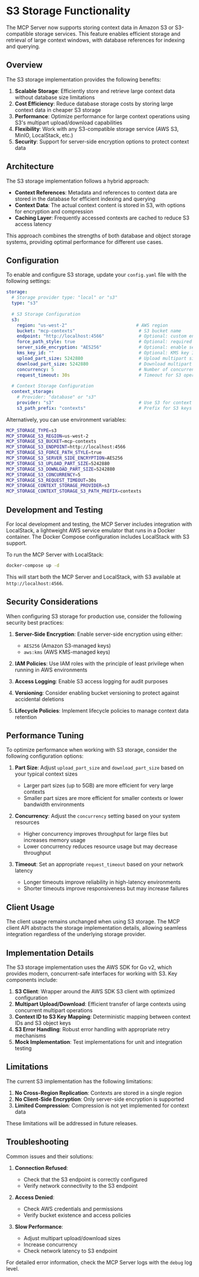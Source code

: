 # S3 Storage Functionality

The MCP Server now supports storing context data in Amazon S3 or S3-compatible storage services. This feature enables efficient storage and retrieval of large context windows, with database references for indexing and querying.

## Overview

The S3 storage implementation provides the following benefits:

1. **Scalable Storage**: Efficiently store and retrieve large context data without database size limitations
2. **Cost Efficiency**: Reduce database storage costs by storing large context data in cheaper S3 storage
3. **Performance**: Optimize performance for large context operations using S3's multipart upload/download capabilities
4. **Flexibility**: Work with any S3-compatible storage service (AWS S3, MinIO, LocalStack, etc.)
5. **Security**: Support for server-side encryption options to protect context data

## Architecture

The S3 storage implementation follows a hybrid approach:

- **Context References**: Metadata and references to context data are stored in the database for efficient indexing and querying
- **Context Data**: The actual context content is stored in S3, with options for encryption and compression
- **Caching Layer**: Frequently accessed contexts are cached to reduce S3 access latency

This approach combines the strengths of both database and object storage systems, providing optimal performance for different use cases.

## Configuration

To enable and configure S3 storage, update your `config.yaml` file with the following settings:

```yaml
storage:
  # Storage provider type: "local" or "s3"
  type: "s3"
  
  # S3 Storage Configuration
  s3:
    region: "us-west-2"                          # AWS region
    bucket: "mcp-contexts"                        # S3 bucket name
    endpoint: "http://localhost:4566"             # Optional: custom endpoint for S3-compatible services
    force_path_style: true                        # Optional: required for some S3-compatible services
    server_side_encryption: "AES256"              # Optional: enable server-side encryption
    kms_key_id: ""                                # Optional: KMS key ID for aws:kms encryption
    upload_part_size: 5242880                     # Upload multipart size (5MB)
    download_part_size: 5242880                   # Download multipart size (5MB)
    concurrency: 5                                # Number of concurrent upload/download parts
    request_timeout: 30s                          # Timeout for S3 operations
  
  # Context Storage Configuration
  context_storage:
    # Provider: "database" or "s3"
    provider: "s3"                                # Use S3 for context storage
    s3_path_prefix: "contexts"                    # Prefix for S3 keys
```

Alternatively, you can use environment variables:

```bash
MCP_STORAGE_TYPE=s3
MCP_STORAGE_S3_REGION=us-west-2
MCP_STORAGE_S3_BUCKET=mcp-contexts
MCP_STORAGE_S3_ENDPOINT=http://localhost:4566
MCP_STORAGE_S3_FORCE_PATH_STYLE=true
MCP_STORAGE_S3_SERVER_SIDE_ENCRYPTION=AES256
MCP_STORAGE_S3_UPLOAD_PART_SIZE=5242880
MCP_STORAGE_S3_DOWNLOAD_PART_SIZE=5242880
MCP_STORAGE_S3_CONCURRENCY=5
MCP_STORAGE_S3_REQUEST_TIMEOUT=30s
MCP_STORAGE_CONTEXT_STORAGE_PROVIDER=s3
MCP_STORAGE_CONTEXT_STORAGE_S3_PATH_PREFIX=contexts
```

## Development and Testing

For local development and testing, the MCP Server includes integration with LocalStack, a lightweight AWS service emulator that runs in a Docker container. The Docker Compose configuration includes LocalStack with S3 support.

To run the MCP Server with LocalStack:

```bash
docker-compose up -d
```

This will start both the MCP Server and LocalStack, with S3 available at `http://localhost:4566`.

## Security Considerations

When configuring S3 storage for production use, consider the following security best practices:

1. **Server-Side Encryption**: Enable server-side encryption using either:
   - `AES256` (Amazon S3-managed keys)
   - `aws:kms` (AWS KMS-managed keys)
   
2. **IAM Policies**: Use IAM roles with the principle of least privilege when running in AWS environments

3. **Access Logging**: Enable S3 access logging for audit purposes

4. **Versioning**: Consider enabling bucket versioning to protect against accidental deletions

5. **Lifecycle Policies**: Implement lifecycle policies to manage context data retention

## Performance Tuning

To optimize performance when working with S3 storage, consider the following configuration options:

1. **Part Size**: Adjust `upload_part_size` and `download_part_size` based on your typical context sizes
   - Larger part sizes (up to 5GB) are more efficient for very large contexts
   - Smaller part sizes are more efficient for smaller contexts or lower bandwidth environments

2. **Concurrency**: Adjust the `concurrency` setting based on your system resources
   - Higher concurrency improves throughput for large files but increases memory usage
   - Lower concurrency reduces resource usage but may decrease throughput

3. **Timeout**: Set an appropriate `request_timeout` based on your network latency
   - Longer timeouts improve reliability in high-latency environments
   - Shorter timeouts improve responsiveness but may increase failures

## Client Usage

The client usage remains unchanged when using S3 storage. The MCP client API abstracts the storage implementation details, allowing seamless integration regardless of the underlying storage provider.

## Implementation Details

The S3 storage implementation uses the AWS SDK for Go v2, which provides modern, concurrent-safe interfaces for working with S3. Key components include:

1. **S3 Client**: Wrapper around the AWS SDK S3 client with optimized configuration
2. **Multipart Upload/Download**: Efficient transfer of large contexts using concurrent multipart operations
3. **Context ID to S3 Key Mapping**: Deterministic mapping between context IDs and S3 object keys
4. **S3 Error Handling**: Robust error handling with appropriate retry mechanisms
5. **Mock Implementation**: Test implementations for unit and integration testing

## Limitations

The current S3 implementation has the following limitations:

1. **No Cross-Region Replication**: Contexts are stored in a single region
2. **No Client-Side Encryption**: Only server-side encryption is supported
3. **Limited Compression**: Compression is not yet implemented for context data

These limitations will be addressed in future releases.

## Troubleshooting

Common issues and their solutions:

1. **Connection Refused**:
   - Check that the S3 endpoint is correctly configured
   - Verify network connectivity to the S3 endpoint

2. **Access Denied**:
   - Check AWS credentials and permissions
   - Verify bucket existence and access policies

3. **Slow Performance**:
   - Adjust multipart upload/download sizes
   - Increase concurrency
   - Check network latency to S3 endpoint

For detailed error information, check the MCP Server logs with the `debug` log level.